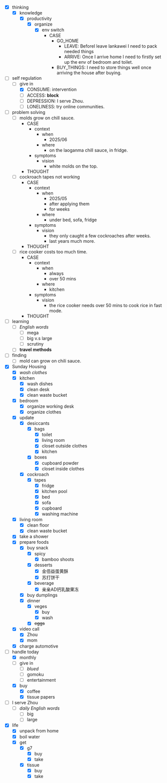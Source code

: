 - [x] thinking
    - [x] knowledge
        - [x] productivity
            - [x] organize
                - [x] env switch
                    - CASE
                        - GO_HOME   
                            - LEAVE: BeforeI leave lankawei I need to pack needed things
                            - ARRIVE: Once I arrive home I need to firstly set up the env of bedroom and toilet. 
                        - BUY_THINGS: I need to store things well once arriving the house after buying.
- [ ] self regulation
    - [ ] give in
        - [x] CONSUME: intervention
        - [ ] ACCESS: **block**
        - [ ] DEPRESSION: I serve Zhou.
        - [ ] LONELINESS: try online communities.
- [ ] problem solving
    - [ ] molds grow on chill sauce.
        - CASE
            - context
                - when
                    - 2025/06
                - where
                    - on the laoganma chill sauce, in fridge.
            - symptoms
                - vision
                    - white molds on the top.
        - THOUGHT
    - [ ] cockroach tapes not working
        - CASE
            - context
                - when
                    - 2025/05
                    - after applying them
                    - for weeks
                - where
                    - under bed, sofa, fridge
            - symptoms
                - vision
                    - they only caught a few cockroaches after weeks.
                    - last years much more.
        - THOUGHT
    - [ ] rice cooker costs too much time.
        - CASE
            - context
                - when
                    - always
                    - over 50 mins
                - where
                    - kitchen
            - symptoms
                - vision
                    - the rice cooker needs over 50 mins to cook rice in fast mode.
        - THOUGHT
- [ ] learning
    - [ ] *English words*
        - [ ] mega
        - [ ] big v.s large
        - [ ] scrutiny
    - [ ] **travel methods**
- [ ] finding
    - [ ] mold can grow on chili sauce.
- [x] Sunday Housing
    - [x] *wash clothes*
    - [x] kitchen
        - [x] wash dishes
        - [x] clean desk
        - [x] clean waste bucket
    - [x] bedroom
        - [x] organize working desk
        - [x] organize clothes
    - [x] update
        - [x] desiccants
            - [x] bags
                - [x] toilet
                - [x] living room
                - [x] closet outside clothes
                - [x] kitchen
            - [x] boxes
                - [x] cupboard powder
                - [x] closet inside clothes
        - [x] cockroach
            - [x] tapes
                - [x] fridge
                - [x] kitchen pool
                - [x] bed
                - [x] sofa
                - [x] cupboard
                - [x] washing machine
    - [x] living room
        - [x] clean floor
        - [x] clean waste bucket
    - [x] take a shower
    - [x] prepare foods
        - [x] buy snack
            - [x] spicy
                - [x] bamboo shoots
            - [x] desserts
                - [x] 金佰益蛋黄酥
                - [x] 苏打饼干
            - [x] beverage
                - [x] 亲亲AD钙乳酸果冻
        - [x] buy dumplings
        - [x] dinner
            - [x] veges
                - [x] buy
                - [x] wash
            - [x] ~~eggs~~
    - [x] video call
        - [x] Zhou
        - [x] mom
    - [x] charge automotive
- [ ] handle today
    - [x] monthly
    - [ ] give in
        - [ ] *blued*
        - [ ] gomoku
        - [ ] entertainment
    - [x] buy
        - [x] coffee
        - [x] tissue papers
- [ ] I serve Zhou
    - [ ] *daily English words*
        - [ ] big
        - [ ] large
- [x] life
    - [x] unpack from home
    - [x] boil water
    - [x] get
        - [x] g7
            - [x] buy
            - [x] take
        - [x] tissue
            - [x] buy
            - [x] take